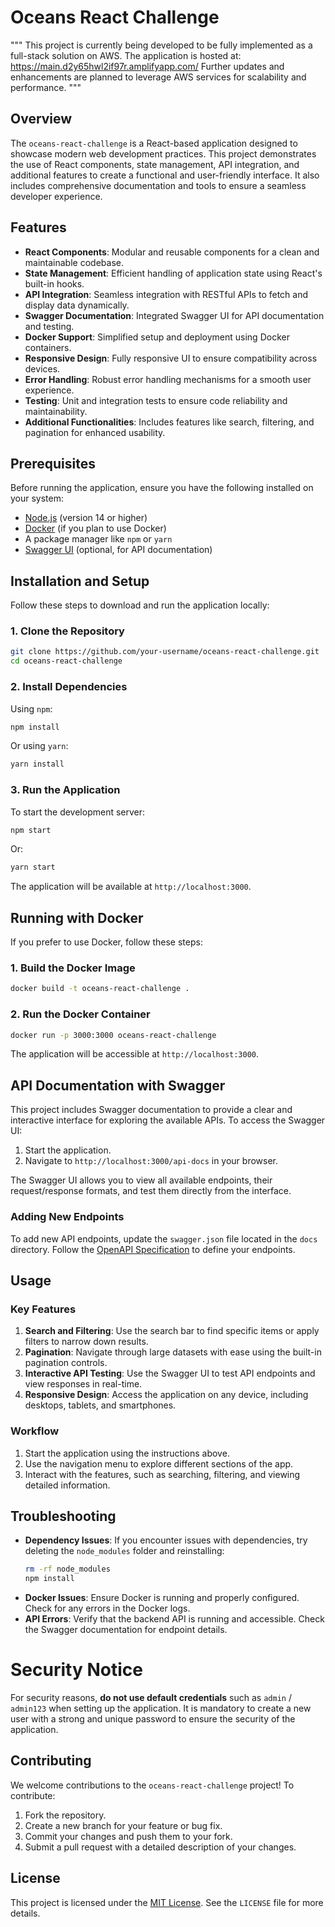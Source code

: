 
# Oceans React Challenge

"""
This project is currently being developed to be fully implemented as a full-stack solution on AWS.
The application is hosted at: https://main.d2y65hwl2if97r.amplifyapp.com/
Further updates and enhancements are planned to leverage AWS services for scalability and performance.
"""

## Overview

The `oceans-react-challenge` is a React-based application designed to showcase modern web development practices. This project demonstrates the use of React components, state management, API integration, and additional features to create a functional and user-friendly interface. It also includes comprehensive documentation and tools to ensure a seamless developer experience.

## Features

- **React Components**: Modular and reusable components for a clean and maintainable codebase.
- **State Management**: Efficient handling of application state using React's built-in hooks.
- **API Integration**: Seamless integration with RESTful APIs to fetch and display data dynamically.
- **Swagger Documentation**: Integrated Swagger UI for API documentation and testing.
- **Docker Support**: Simplified setup and deployment using Docker containers.
- **Responsive Design**: Fully responsive UI to ensure compatibility across devices.
- **Error Handling**: Robust error handling mechanisms for a smooth user experience.
- **Testing**: Unit and integration tests to ensure code reliability and maintainability.
- **Additional Functionalities**: Includes features like search, filtering, and pagination for enhanced usability.

## Prerequisites

Before running the application, ensure you have the following installed on your system:

- [Node.js](https://nodejs.org/) (version 14 or higher)
- [Docker](https://www.docker.com/) (if you plan to use Docker)
- A package manager like `npm` or `yarn`
- [Swagger UI](https://swagger.io/tools/swagger-ui/) (optional, for API documentation)

## Installation and Setup

Follow these steps to download and run the application locally:

### 1. Clone the Repository

```bash
git clone https://github.com/your-username/oceans-react-challenge.git
cd oceans-react-challenge
```

### 2. Install Dependencies

Using `npm`:

```bash
npm install
```

Or using `yarn`:

```bash
yarn install
```

### 3. Run the Application

To start the development server:

```bash
npm start
```

Or:

```bash
yarn start
```

The application will be available at `http://localhost:3000`.

## Running with Docker

If you prefer to use Docker, follow these steps:

### 1. Build the Docker Image

```bash
docker build -t oceans-react-challenge .
```

### 2. Run the Docker Container

```bash
docker run -p 3000:3000 oceans-react-challenge
```

The application will be accessible at `http://localhost:3000`.

## API Documentation with Swagger

This project includes Swagger documentation to provide a clear and interactive interface for exploring the available APIs. To access the Swagger UI:

1. Start the application.
2. Navigate to `http://localhost:3000/api-docs` in your browser.

The Swagger UI allows you to view all available endpoints, their request/response formats, and test them directly from the interface.

### Adding New Endpoints

To add new API endpoints, update the `swagger.json` file located in the `docs` directory. Follow the [OpenAPI Specification](https://swagger.io/specification/) to define your endpoints.

## Usage

### Key Features

1. **Search and Filtering**: Use the search bar to find specific items or apply filters to narrow down results.
2. **Pagination**: Navigate through large datasets with ease using the built-in pagination controls.
3. **Interactive API Testing**: Use the Swagger UI to test API endpoints and view responses in real-time.
4. **Responsive Design**: Access the application on any device, including desktops, tablets, and smartphones.

### Workflow

1. Start the application using the instructions above.
2. Use the navigation menu to explore different sections of the app.
3. Interact with the features, such as searching, filtering, and viewing detailed information.

## Troubleshooting

- **Dependency Issues**: If you encounter issues with dependencies, try deleting the `node_modules` folder and reinstalling:
    ```bash
    rm -rf node_modules
    npm install
    ```
- **Docker Issues**: Ensure Docker is running and properly configured. Check for any errors in the Docker logs.
- **API Errors**: Verify that the backend API is running and accessible. Check the Swagger documentation for endpoint details.

 # Security Notice
 
  For security reasons, **do not use default credentials** such as `admin` / `admin123` 
  when setting up the application. It is mandatory to create a new user with a strong 
  and unique password to ensure the security of the application.

## Contributing

We welcome contributions to the `oceans-react-challenge` project! To contribute:

1. Fork the repository.
2. Create a new branch for your feature or bug fix.
3. Commit your changes and push them to your fork.
4. Submit a pull request with a detailed description of your changes.

## License

This project is licensed under the [MIT License](https://opensource.org/licenses/MIT). See the `LICENSE` file for more details.



